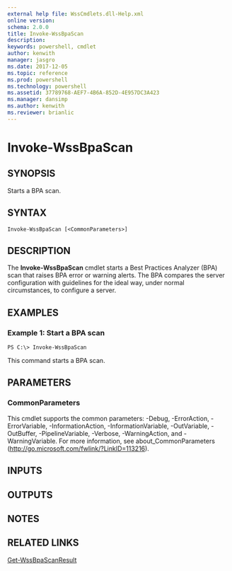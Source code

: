 ```yaml
---
external help file: WssCmdlets.dll-Help.xml
online version: 
schema: 2.0.0
title: Invoke-WssBpaScan
description: 
keywords: powershell, cmdlet
author: kenwith
manager: jasgro
ms.date: 2017-12-05
ms.topic: reference
ms.prod: powershell
ms.technology: powershell
ms.assetid: 37789768-AEF7-4B6A-852D-4E957DC3A423
ms.manager: dansimp
ms.author: kenwith
ms.reviewer: brianlic
---
```


# Invoke-WssBpaScan

## SYNOPSIS
Starts a BPA scan.

## SYNTAX

```
Invoke-WssBpaScan [<CommonParameters>]
```

## DESCRIPTION
The **Invoke-WssBpaScan** cmdlet starts a Best Practices Analyzer (BPA) scan that raises BPA error or warning alerts.
The BPA compares the server configuration with guidelines for the ideal way, under normal circumstances, to configure a server.

## EXAMPLES

### Example 1: Start a BPA scan
```
PS C:\> Invoke-WssBpaScan
```

This command starts a BPA scan.

## PARAMETERS

### CommonParameters
This cmdlet supports the common parameters: -Debug, -ErrorAction, -ErrorVariable, -InformationAction, -InformationVariable, -OutVariable, -OutBuffer, -PipelineVariable, -Verbose, -WarningAction, and -WarningVariable. For more information, see about_CommonParameters (http://go.microsoft.com/fwlink/?LinkID=113216).

## INPUTS

## OUTPUTS

## NOTES

## RELATED LINKS

[Get-WssBpaScanResult](./Get-WssBpaScanResult.md)

